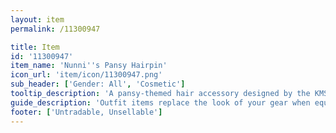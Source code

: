```yaml
---
layout: item
permalink: /11300947

title: Item
id: '11300947'
item_name: 'Nunni''s Pansy Hairpin'
icon_url: 'item/icon/11300947.png'
sub_header: ['Gender: All', 'Cosmetic']
tooltip_description: 'A pansy-themed hair accessory designed by the KMS2 player Nunni.'
guide_description: 'Outfit items replace the look of your gear when equipped.'
footer: ['Untradable, Unsellable']
---
```

